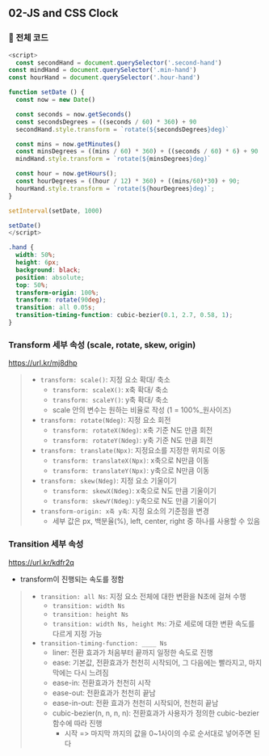 ## 02-JS and CSS Clock

### :cherries: 전체 코드

```javascript
<script>
  const secondHand = document.querySelector('.second-hand')
const mindHand = document.querySelector('.min-hand')
const hourHand = document.querySelector('.hour-hand')

function setDate () {
  const now = new Date()

  const seconds = now.getSeconds()
  const secondsDegrees = ((seconds / 60) * 360) + 90
  secondHand.style.transform = `rotate(${secondsDegrees}deg)`

  const mins = now.getMinutes()
  const minsDegrees = ((mins / 60) * 360) + ((seconds / 60) * 6) + 90
  mindHand.style.transform = `rotate(${minsDegrees}deg)` 

  const hour = now.getHours();
  const hourDegrees = ((hour / 12) * 360) + ((mins/60)*30) + 90;
  hourHand.style.transform = `rotate(${hourDegrees}deg)`;
}

setInterval(setDate, 1000)

setDate()
</script>
```

```css
.hand {
  width: 50%;
  height: 6px;
  background: black;
  position: absolute;
  top: 50%;
  transform-origin: 100%;
  transform: rotate(90deg);
  transition: all 0.05s;
  transition-timing-function: cubic-bezier(0.1, 2.7, 0.58, 1);
}
```



### Transform 세부 속성 (scale, rotate, skew, origin)

https://url.kr/mj8dhp

> * `transform: scale()`: 지정 요소 확대/ 축소
>   * `transform: scaleX()`: x축 확대/ 축소
>   * `transform: scaleY()`: y축 확대/ 축소
>   * scale 안의 변수는 원하는 비율로 작성 (1 = 100%_원사이즈)
> * `transform: rotate(Ndeg)`: 지정 요소 회전
>   * `transform: rotateX(Ndeg)`: x축 기준 N도 만큼 회전
>   * `transform: rotateY(Ndeg)`: y축 기준 N도 만큼 회전
> * `transform: translate(Npx)`: 지정요소를 지정한 위치로 이동
>   * `transform: translateX(Npx)`:  x축으로 N만큼 이동
>   * `transform: translateY(Npx)`:  y축으로 N만큼 이동
> * `transform: skew(Ndeg)`: 지정 요소 기울이기
>   * `transform: skewX(Ndeg)`: x축으로 N도 만큼 기울이기
>   * `transform: skewY(Ndeg)`: y축으로 N도 만큼 기울이기
> * `transform-origin: x축 y축`: 지정 요소의 기준점을 변경
>   * 세부 값은 px, 백분율(%), left, center, right 중 하나를 사용할 수 있음



### Transition 세부 속성

https://url.kr/kdfr2q

* transform이 진행되는 속도를 정함

> * `transition: all Ns`: 지정 요소 전체에 대한 변환을 N초에 걸쳐 수행
>   * `transition: width Ns`
>   * `transition: height Ns`
>   * `transition: width Ns, height Ms`: 가로 세로에 대한 변환 속도를 다르게 지정 가능
> * `transition-timing-function: ____ Ns`
>   * liner: 전환 효과가 처음부터 끝까지 일정한 속도로 진행
>   * ease: 기본값, 전환효과가 천천히 시작되어, 그 다음에는 빨라지고, 마지막에는 다시 느려짐
>   * ease-in: 전환효과가 천천히 시작
>   * ease-out: 전환효과가 천천히 끝남
>   * ease-in-out: 전환 효과가 천천히 시작되어, 천천히 끝남
>   * cubic-bezier(n, n, n, n): 전환효과가 사용자가 정의한 cubic-bezier 함수에 따라 진행
>     * 시작 => 마지막 까지의 값을 0~1사이의 수로 순서대로 넣어주면 된다

